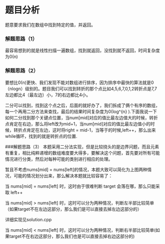 # 题目分析
题意要求我们在数组中找到特定的值，并返回。

### 解题思路（1）
最容易想到的就是线性扫描一遍数组，找到就返回，没找到就不返回，时间复杂度为0(n)
### 解题思路（2）
要想比0(n)更快、我们发现不能对数组进行排序，因为排序中最快的算法就是0（nlogn）级别的。题目我们可以找到转折的那个点比如4,5,6,7,0,1,2转折点是7,7左边都比4（最左边）小，7的右边都比4小。  

二分可以找到，找到这个点之后，后面的就好办了，我们拆成了俩个有序的数组，每一个再用二分方法来查找，最后的结果时间复杂度为0(log^{n} ).下面我说一下如何二分找到那个关键点位置，当num[mid]对应的值比最左边值大的时候，转折点肯定在右边，那么将left改为mid+1，当num[mid]对应的值比最左边值小的时候，转折点肯定在左边，这时将right = mid-1，当等于的时候,left++，那么出来while循环，找到的就是转折点的位置.

###解题思路（3）
本题采用二分法实现，但是比较挠头的是边界问题，而且元素有重复，相比纯粹递增的数组难度要大得多，要解决这个问题，首先要对所有可能情况进行分类，然后对每种可能的类别进行相应的处理。  

暂且不考虑nums[mid] = nums[left]的情况，本题大致可以简化为上图两种情况，可能的情况划分出来，那么解决本题就比较容易了：

当 nums[mid] = nums[left] 时，这时由于很难判断 target 会落在哪，那么只能采取 left++

当 nums[mid] > nums[left] 时，这时可以分为两种情况，判断左半部比较简单（如果target不在左边这部分，那么我们是可以直接去掉左边这部分的）

详细实现见solution.cpp

当 nums[mid] < nums[left] 时，这时可以分为两种情况，判断右半部比较简单(如果target不在右边这部分，那么我们也是可以直接去掉右边这部分的)